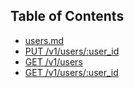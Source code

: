 ## Table of Contents
* [users.md](users.md)
 * [PUT /v1/users/:user_id](users.md#put-v1usersuser_id)
 * [GET /v1/users](users.md#get-v1users)
 * [GET /v1/users/:user_id](users.md#get-v1usersuser_id)
